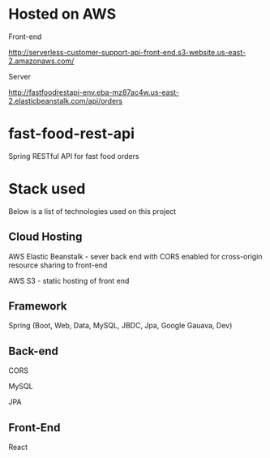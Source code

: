 # Hosted on AWS
Front-end

http://serverless-customer-support-api-front-end.s3-website.us-east-2.amazonaws.com/



Server

http://fastfoodrestapi-env.eba-mz87ac4w.us-east-2.elasticbeanstalk.com/api/orders


# fast-food-rest-api
Spring RESTful API for fast food orders

# Stack used
Below is a list of technologies used on this project

## Cloud Hosting

AWS Elastic Beanstalk - sever back end with CORS enabled for cross-origin resource sharing to front-end

AWS S3 - static hosting of front end

## Framework
Spring (Boot, Web, Data, MySQL, JBDC, Jpa, Google Gauava, Dev)

## Back-end
CORS

MySQL

JPA

## Front-End
React

